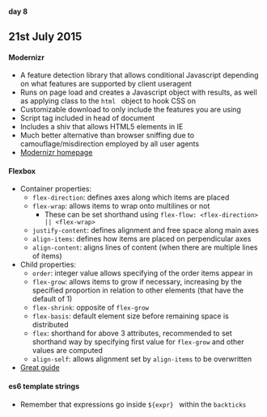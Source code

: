#### day 8
## 21st July 2015

#### Modernizr
* A feature detection library that allows conditional Javascript depending on what features are supported by client useragent
* Runs on page load and creates a Javascript object with results, as well as applying class to the ```html ``` object to hook CSS on
* Customizable download to only include the features you are using
* Script tag included in head of document
* Includes a shiv that allows HTML5 elements in IE
* Much better alternative than browser sniffing due to camouflage/misdirection employed by all user agents
* [Modernizr homepage](http://modernizr.com/)

#### Flexbox
* Container properties:
  * `flex-direction`: defines axes along which items are placed
  * `flex-wrap`: allows items to wrap onto multilines or not
    * These can be set shorthand using `flex-flow: <flex-direction> || <flex-wrap>`
  * `justify-content`: defines alignment and free space along main axes
  * `align-items`: defines how items are placed on perpendicular axes
  * `align-content`: aligns lines of content (when there are multiple lines of items)
* Child properties:
  * `order`: integer value allows specifying of the order items appear in
  * `flex-grow`: allows items to grow if necessary, increasing by the specified proportion in relation to other elements (that have the default of 1)
  * `flex-shrink`: opposite of `flex-grow`
  * `flex-basis`: default element size before remaining space is distributed
  * `flex`: shorthand for above 3 attributes, recommended to set shorthand way by specifying first value for `flex-grow` and other values are computed
  * `align-self`: allows alignment set by `align-items` to be overwritten
* [Great guide](https://css-tricks.com/snippets/css/a-guide-to-flexbox/)

#### es6 template strings
* Remember that expressions go inside ```${expr} ``` within the `backticks`
